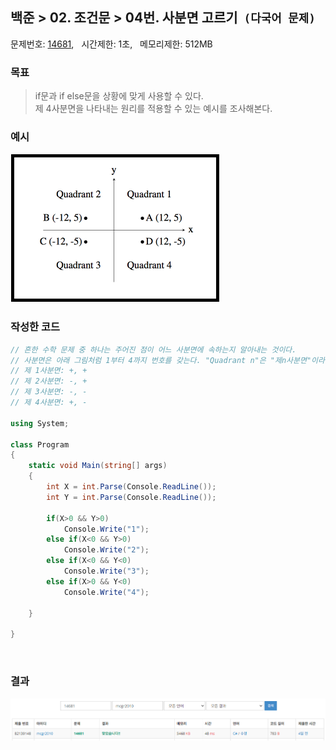 
## 백준 > 02. 조건문 > 04번. 사분면 고르기  &nbsp;`(다국어 문제)`   
문제번호: [14681](https://www.acmicpc.net/problem/14681), &nbsp; 시간제한: 1초, &nbsp; 메모리제한: 512MB

### 목표     
> if문과 if else문을 상황에 맞게 사용할 수 있다.    
> 제 4사분면을 나타내는 원리를 적용할 수 있는 예시를 조사해본다.

### 예시    
![02단계 04문항 예시이미지](00/Example_Image_04.png)
<br>

### 작성한 코드   

```cs
// 흔한 수학 문제 중 하나는 주어진 점이 어느 사분면에 속하는지 알아내는 것이다. 
// 사분면은 아래 그림처럼 1부터 4까지 번호를 갖는다. "Quadrant n"은 "제n사분면"이라는 뜻이다.
// 제 1사분면: +, +
// 제 2사분면: -, +
// 제 3사분면: -, -
// 제 4사분면: +, -

using System;

class Program
{
    static void Main(string[] args)
    {        
        int X = int.Parse(Console.ReadLine());        
        int Y = int.Parse(Console.ReadLine());
        
        if(X>0 && Y>0)
            Console.Write("1");
        else if(X<0 && Y>0)
            Console.Write("2");
        else if(X<0 && Y<0)
            Console.Write("3");
        else if(X>0 && Y<0)
            Console.Write("4");

    }    
    
}
```

<br>

### 결과    

![02단계 04번문항 제출결과](00/result_04.png)
